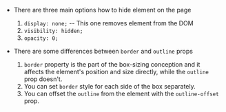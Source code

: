 -   There are three main options how to hide element on the page

    1. `display: none;` -- This one removes element from the DOM
    2. `visibility: hidden;`
    3. `opacity: 0;`

-   There are some differences between `border` and `outline` props

    1. `border` property is the part of the box-sizing conception and it affects the element's position and size directly, while the `outline` prop doesn't.
    2. You can set `border` style for each side of the box separately.
    3. You can offset the `outline` from the element with the `outline-offset` prop.
